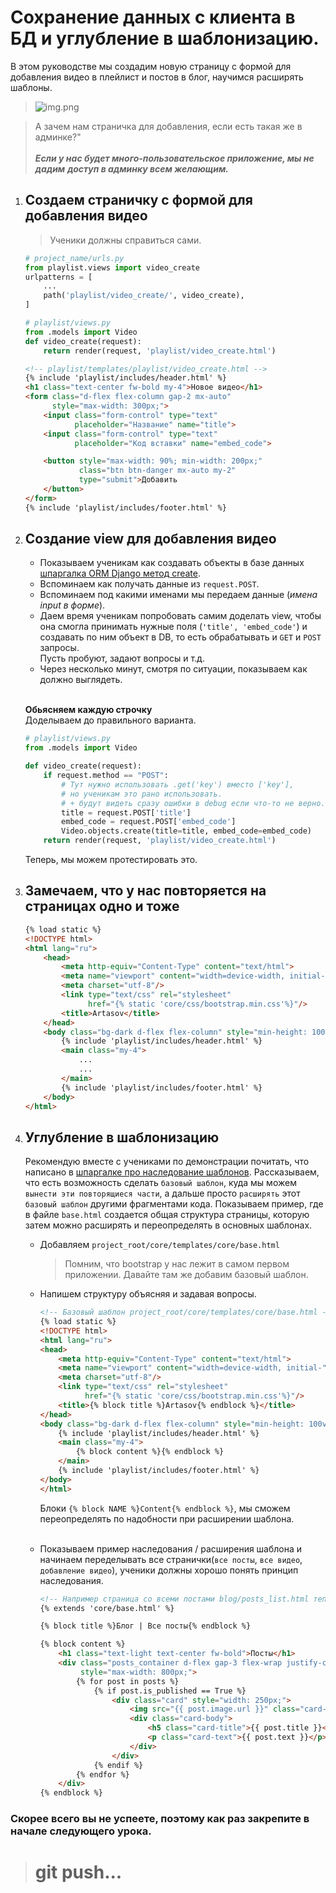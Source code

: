 # Сохранение данных с клиента в БД и углубление в шаблонизацию.
В этом руководстве мы создадим новую страницу с формой для добавления 
видео в плейлист и постов в блог, научимся расширять шаблоны.
>![img.png](imgs/result.png)

>А зачем нам страничка для добавления, если есть такая же в админке?"<br><br>
>***Если у нас будет много-пользовательское приложение, мы не дадим*** 
>***доступ в админку всем желающим.***

1. ## Создаем страничку с формой для добавления видео
   >Ученики должны справиться сами.
   ```python
   # project_name/urls.py
   from playlist.views import video_create
   urlpatterns = [
       ...
       path('playlist/video_create/', video_create),
   ]
   ```
   ```python
   # playlist/views.py
   from .models import Video
   def video_create(request):
       return render(request, 'playlist/video_create.html')
   ```
   ```html
   <!-- playlist/templates/playlist/video_create.html -->
   {% include 'playlist/includes/header.html' %}
   <h1 class="text-center fw-bold my-4">Новое видео</h1>
   <form class="d-flex flex-column gap-2 mx-auto"
         style="max-width: 300px;">
       <input class="form-control" type="text"
              placeholder="Название" name="title">
       <input class="form-control" type="text"
              placeholder="Код вставки" name="embed_code">

       <button style="max-width: 90%; min-width: 200px;"
               class="btn btn-danger mx-auto my-2"
               type="submit">Добавить
       </button>
   </form>
   {% include 'playlist/includes/footer.html' %}
   ```
2. ## Создание view для добавления видео

   * Показываем ученикам как создавать объекты в базе данных 
     [шпаргалка ORM Django метод create](https://github.com/xlartas/it-compot-backend-methods/blob/main/django-base.md#orm).<br>
   * Вспоминаем как получать данные из `request.POST`.<br>
   * Вспоминаем под какими именами мы передаем данные (*имена input в форме*). <br>
   * Даем время ученикам попробовать самим доделать view, 
   чтобы она смогла принимать нужные поля (`'title', 'embed_code'`) 
   и создавать по ним объект в DB, то есть обрабатывать и `GET` и `POST` запросы.<br>
   Пусть пробуют, задают вопросы и т.д.<br>
   * Через несколько минут, смотря по ситуации, показываем как должно выглядеть. <br>
   <br>
   
   **Обьясняем каждую строчку** <br>
   Доделываем до правильного варианта.
   ```python
   # playlist/views.py
   from .models import Video
   
   def video_create(request):
       if request.method == "POST":
           # Тут нужно использовать .get('key') вместо ['key'], 
           # но ученикам это рано использовать.
           # + будут видеть сразу ошибки в debug если что-то не верно.
           title = request.POST['title']
           embed_code = request.POST['embed_code']
           Video.objects.create(title=title, embed_code=embed_code)
       return render(request, 'playlist/video_create.html')
   ```
   Теперь, мы можем протестировать это.


3. ## Замечаем, что у нас повторяется на страницах одно и тоже
   ```html
   {% load static %}
   <!DOCTYPE html>
   <html lang="ru">
       <head>
           <meta http-equiv="Content-Type" content="text/html">
           <meta name="viewport" content="width=device-width, initial-">
           <meta charset="utf-8"/>
           <link type="text/css" rel="stylesheet"
                 href="{% static 'core/css/bootstrap.min.css'%}"/>
           <title>Artasov</title>
       </head>
       <body class="bg-dark d-flex flex-column" style="min-height: 100vh;">
           {% include 'playlist/includes/header.html' %}
           <main class="my-4">
               ...
               ...
           </main>
           {% include 'playlist/includes/footer.html' %}
       </body>
   </html>
   ```
4. ## Углубление в шаблонизацию
   Рекомендую вместе с учениками по демонстрации почитать, что написано в 
   [шпаргалке про наследование шаблонов](https://github.com/xlartas/it-compot-backend-methods/blob/main/django-base.md#%D1%80%D0%B0%D1%81%D1%88%D0%B8%D1%80%D0%B5%D0%BD%D0%B8%D0%B5%D0%BD%D0%B0%D1%81%D0%BB%D0%B5%D0%B4%D0%BE%D0%B2%D0%B0%D0%BD%D0%B8%D0%B5-%D1%88%D0%B0%D0%B1%D0%BB%D0%BE%D0%BD%D0%BE%D0%B2).
   Рассказываем, что есть возможность сделать `базовый шаблон`,
   куда мы можем `вынести эти повторящиеся части`, а дальше просто `расширять` 
   этот `базовый шаблон` другими фрагментами кода.
   Показываем пример, где в файле `base.html` создается общая 
   структура страницы, которую затем можно расширять 
   и переопределять в основных шаблонах.
   
   * Добавляем `project_root/core/templates/core/base.html`
     >Помним, что bootstrap у нас лежит в самом первом приложении. 
      Давайте там же добавим базовый шаблон.
   * Напишем структуру объясняя и задавая вопросы.
     ```html
     <!-- Базовый шаблон project_root/core/templates/core/base.html -->
     {% load static %}
     <!DOCTYPE html>
     <html lang="ru">
     <head>
         <meta http-equiv="Content-Type" content="text/html">
         <meta name="viewport" content="width=device-width, initial-">
         <meta charset="utf-8"/>
         <link type="text/css" rel="stylesheet"
               href="{% static 'core/css/bootstrap.min.css'%}"/>
         <title>{% block title %}Artasov{% endblock %}</title>
     </head>
     <body class="bg-dark d-flex flex-column" style="min-height: 100vh;">
         {% include 'playlist/includes/header.html' %}
         <main class="my-4">
             {% block content %}{% endblock %}
         </main>
         {% include 'playlist/includes/footer.html' %}
     </body>
     </html>
     ```
      Блоки `{% block NAME %}Content{% endblock %}`, 
      мы сможем переопределять по надобности при расширении шаблона.<br><br>
   
   * Показываем пример наследования / расширения шаблона и начинаем переделывать
     все странички(`все посты`, `все видео`, `добавление видео`), ученики должны хорошо понять принцип наследования.
     ```html
     <!-- Например страница со всеми постами blog/posts_list.html теперь будет выглядеть так.-->
     {% extends 'core/base.html' %}

     {% block title %}Блог | Все посты{% endblock %}
     
     {% block content %}
         <h1 class="text-light text-center fw-bold">Посты</h1>
         <div class="posts_container d-flex gap-3 flex-wrap justify-content-center mx-auto" 
              style="max-width: 800px;">
             {% for post in posts %}
                 {% if post.is_published == True %}
                     <div class="card" style="width: 250px;">
                         <img src="{{ post.image.url }}" class="card-img-top" alt="...">
                         <div class="card-body">
                             <h5 class="card-title">{{ post.title }}</h5>
                             <p class="card-text">{{ post.text }}</p>
                         </div>
                     </div>
                 {% endif %}
             {% endfor %}
         </div>
     {% endblock %}
     ```
### Скорее всего вы не успеете, поэтому как раз закрепите в начале следующего урока.

># git push...